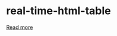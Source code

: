 # real-time-html-table
[Read more](https://www.geeksforgeeks.org/how-to-perform-a-real-time-search-and-filter-on-a-html-table/)